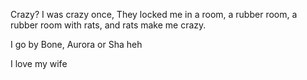 Crazy? I was crazy once, They locked me in a room, a rubber room, a rubber room with rats, and rats make me crazy.

I go by Bone, Aurora or Sha heh

I love my wife

<!--
**Folie-a-Deuxx/Folie-a-Deuxx** is a ✨ _special_ ✨ repository because its `README.md` (this file) appears on your GitHub profile.

Here are some ideas to get you started:

- 🔭 I’m currently working on ...
- 🌱 I’m currently learning ...
- 👯 I’m looking to collaborate on ...
- 🤔 I’m looking for help with ...
- 💬 Ask me about ...
- 📫 How to reach me: ...
- 😄 Pronouns: ...
- ⚡ Fun fact: ...
-->
